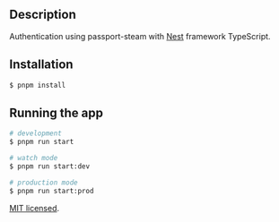 ## Description

Authentication using passport-steam with [Nest](https://github.com/nestjs/nest) framework TypeScript.

## Installation

```bash
$ pnpm install
```

## Running the app

```bash
# development
$ pnpm run start

# watch mode
$ pnpm run start:dev

# production mode
$ pnpm run start:prod
```

[MIT licensed](LICENSE).
